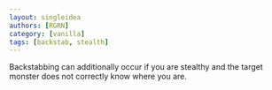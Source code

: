 ```yaml
---
layout: singleidea
authors: [RGRN]
category: [vanilla]
tags: [backstab, stealth]
---
```

Backstabbing can additionally occur if you are stealthy and the target monster does not correctly know where you are.
